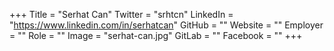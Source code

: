 +++
Title = "Serhat Can"
Twitter = "srhtcn"
LinkedIn = "https://www.linkedin.com/in/serhatcan"
GitHub = ""
Website = ""
Employer = ""
Role = ""
Image = "serhat-can.jpg"
GitLab = ""
Facebook = ""
+++
